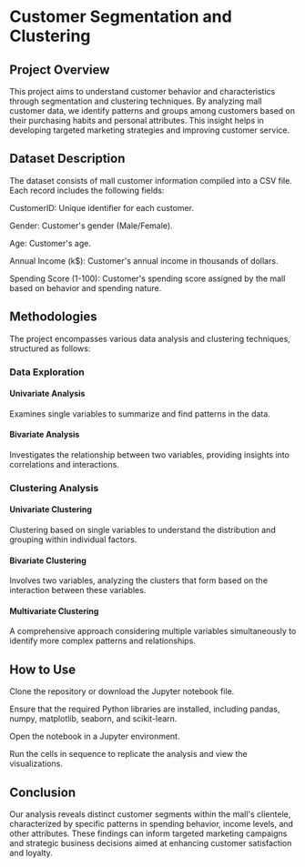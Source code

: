 # Customer Segmentation and Clustering

## Project Overview

This project aims to understand customer behavior and characteristics through segmentation and clustering techniques. By analyzing mall customer data, we identify patterns and groups among customers based on their purchasing habits and personal attributes. This insight helps in developing targeted marketing strategies and improving customer service.


## Dataset Description

The dataset consists of mall customer information compiled into a CSV file. Each record includes the following fields:

CustomerID: Unique identifier for each customer.

Gender: Customer's gender (Male/Female).

Age: Customer's age.

Annual Income (k$): Customer's annual income in thousands of dollars.

Spending Score (1-100): Customer's spending score assigned by the mall based on behavior and spending nature.


## Methodologies

The project encompasses various data analysis and clustering techniques, structured as follows:


### Data Exploration

#### Univariate Analysis

Examines single variables to summarize and find patterns in the data.

#### Bivariate Analysis

Investigates the relationship between two variables, providing insights into correlations and interactions.


### Clustering Analysis

#### Univariate Clustering

Clustering based on single variables to understand the distribution and grouping within individual factors.

#### Bivariate Clustering

Involves two variables, analyzing the clusters that form based on the interaction between these variables.

#### Multivariate Clustering

A comprehensive approach considering multiple variables simultaneously to identify more complex patterns and relationships.


## How to Use

Clone the repository or download the Jupyter notebook file.

Ensure that the required Python libraries are installed, including pandas, numpy, matplotlib, seaborn, and scikit-learn.

Open the notebook in a Jupyter environment.

Run the cells in sequence to replicate the analysis and view the visualizations.


## Conclusion

Our analysis reveals distinct customer segments within the mall's clientele, characterized by specific patterns in spending behavior, income levels, and other attributes. These findings can inform targeted marketing campaigns and strategic business decisions aimed at enhancing customer satisfaction and loyalty.

